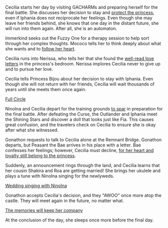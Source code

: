 <!-- title: Cecilia Immerkind -->
<!-- status: Alive -->

Cecilia starts her day by visiting GACHARMs and preparing herself for the final battle. She discusses her decision to stay and [protect the princess](https://www.youtube.com/watch?v=wYTiK9cm_bo&t=1680s), even if Iphania does not reciprocate her feelings. Even though she may leave her friends behind, she knows that one day in the distant future, she will run into them again. After all, she is an automaton.

Immerkind seeks out the Fuzzy One for a therapy session to help sort through her complex thoughts. Mococo tells her to think deeply about what she wants and to [follow her heart](https://www.youtube.com/watch?v=wYTiK9cm_bo&t=1950s).

Cecilia runs into Nerissa, who tells her that she found the [well-read love letters](https://www.youtube.com/watch?v=wYTiK9cm_bo&t=2554s) in the princess's bedroom. Nerissa implores Cecilia never to give up and to pursue her love.

Cecilia tells Princess Bijou about her decision to stay with Iphania. Even though she will not return with her friends, Cecilia will wait thousands of years until she meets them once again.

[Full Circle](#embed:https://www.youtube.com/watch?v=wYTiK9cm_bo&t=3730s)

NinoIna and Cecilia depart for the training grounds [to spar](https://www.youtube.com/watch?v=wYTiK9cm_bo&t=6470s) in preparation for the final battle. After defeating the Curse, the Outlander and Iphania meet the Shining Stars and discover a doll that looks just like Fia. This causes great confusion, and the travelers check on Cecilia to ensure she is okay after what she witnessed.

Gonathon requests to talk to Cecilia alone at the Remnant Bridge. Gonathon departs, but Peasant the Bae arrives in his place with a letter. Bae confesses her feelings; however, Cecilia must decline, [for her heart and loyalty still belong to the princess](https://www.youtube.com/live/wYTiK9cm_bo?t=8390s).

Suddenly, an announcement rings through the land, and Cecilia learns that her cousin Shakira and Roa are getting married! She brings her ukulele and plays a tune with NinoIna singing for the newlyweds.

[Wedding singing with NinoIna](#embed:https://www.youtube.com/live/wYTiK9cm_bo?t=11252)

Gonathon accepts Cecilia's decision, and they "AWOO" once more atop the castle. They will meet again in the future, no matter what.

[The memories will keep her company](#embed:https://www.youtube.com/watch?v=wYTiK9cm_bo&t=11680s)

At the conclusion of the day, she sleeps once more before the final day.